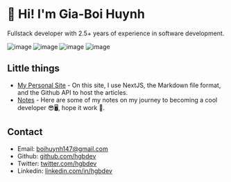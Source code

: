 # 👋 Hi! I'm Gia-Boi Huynh
Fullstack developer with 2.5+ years of experience in software development.

![image](https://user-images.githubusercontent.com/61721550/164292909-aca9ef22-dd86-4d24-a545-1cdff2edec42.png)
![image](https://user-images.githubusercontent.com/61721550/164293194-9967b08c-6ccb-4ecb-869d-8aedaae79792.png)
![image](https://user-images.githubusercontent.com/61721550/164293265-b7ff85c6-3253-47c2-9e2d-404032184cad.png)
![image](https://user-images.githubusercontent.com/61721550/164293470-a60b359a-054b-4f4c-bc8e-223c42763468.png)

## Little things
- [My Personal Site](https://www.hgbdev.site/) - On this site, I use NextJS, the Markdown file format, and the Github API to host the articles.
- [Notes](https://www.hgbdev.site/notes) - Here are some of my notes on my journey to becoming a cool developer 😎🖥️, hope it work 🤟.

## Contact
- Email: [boihuynh147@gmail.com](mailto://boihuynh147@gmail.com)
- Github: [github.com/hgbdev](https://github.com/hgbdev)
- Twitter: [twitter.com/hgbdev](https://twitter.com/hgbdev)
- Linkedin: [linkedin.com/in/hgbdev](https://www.linkedin.com/in/hgbdev/)
